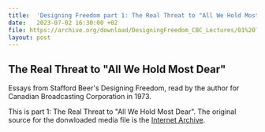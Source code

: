 ```yaml
---
title:  'Designing Freedom part 1: The Real Threat to "All We Hold Most Dear"'
date:   2023-07-02 16:30:00 +02
file: https://archive.org/download/DesigningFreedom_CBC_Lectures/01%20The%20Real%20Threat%20to%20_All%20We%20Hold%20Most%20Dear_.mp3
layout: post
---
```


## The Real Threat to "All We Hold Most Dear"

Essays from Stafford Beer's Designing Freedom, read by the author for Canadian Broadcasting Corporation in 1973.

This is part 1: The Real Threat to "All We Hold Most Dear". The original source for the donwloaded media file is the [Internet Archive](https://archive.org/details/DesigningFreedom_CBC_Lectures).
